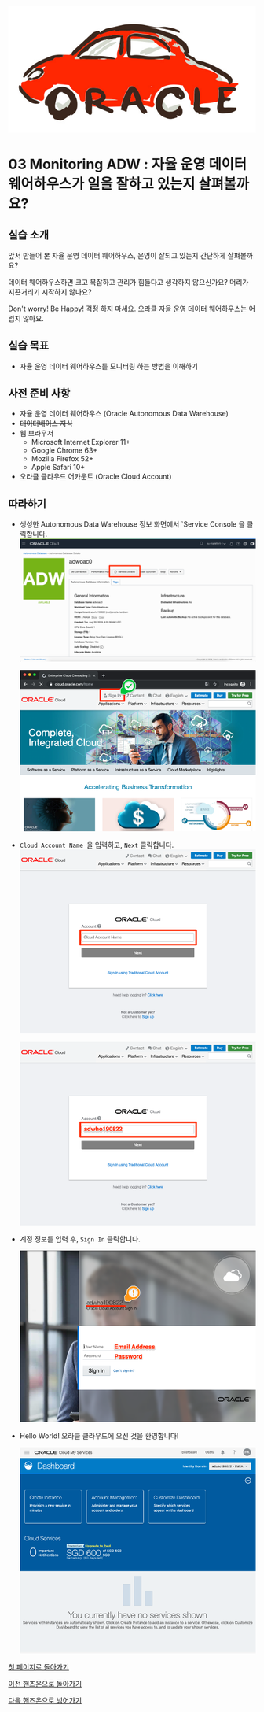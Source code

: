 ![oracle-auto](./img/oracle-auto.png)



# 03 Monitoring ADW : 자율 운영 데이터 웨어하우스가 일을 잘하고 있는지 살펴볼까요?

## 실습 소개

앞서 만들어 본 자율 운영 데이터 웨어하우스, 운영이 잘되고 있는지 간단하게 살펴볼까요?

데이터 웨어하우스하면 크고 복잡하고 관리가 힘들다고 생각하지 않으신가요? 머리가 지끈거리기 시작하지 않나요?

Don't worry! Be Happy! 걱정 하지 마세요. 오라클 자율 운영 데이터 웨어하우스는 어렵지 않아요.

## 실습 목표

- 자율 운영 데이터 웨어하우스를 모니터링 하는 방법을 이해하기

## 사전 준비 사항

- 자율 운영 데이터 웨어하우스 (Oracle Autonomous Data Warehouse)
- ~~데이터베이스 지식~~
- 웹 브라우저
  - Microsoft Internet Explorer 11+
  - Google Chrome 63+
  - Mozilla Firefox 52+
  - Apple Safari 10+
- 오라클 클라우드 어카운트 (Oracle Cloud Account)

## 따라하기

- 생성한 Autonomous Data Warehouse 정보 화면에서 `Service Console 을 클릭합니다.
  ![cloud.oracle.com](./img/04-monitoring-adw/01.png)

  ![Sign In](./img/00-sign-in/02.png)





- `Cloud Account Name `을 입력하고, `Next` 클릭합니다.
  ![](./img/00-sign-in/03.png)

  ![](./img/00-sign-in/04.png)





- 계정 정보를 입력 후,    `Sign In` 클릭합니다.

  ![](./img/00-sign-in/05.png)



- Hello World! 오라클 클라우드에 오신 것을 환영합니다!

  ![](./img/00-sign-in/06.png)





[첫 페이지로 돌아가기](./README.md)

[이전 핸즈온으로 돌아가기](02-create-adw.md)

[다음 핸즈온으로 넘어가기](04-query-adw.md)